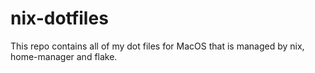 # nix-dotfiles
This repo contains all of my dot files for MacOS that is managed by nix, home-manager and flake.
